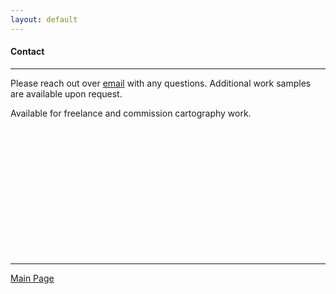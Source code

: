 ```yaml
---
layout: default
---
```

<title>Glenn Ingram Cartography</title>
 
#### Contact

 <hr> 

Please reach out over [email](mailto:gi.ingram001@gmail.com) with any questions. Additional work samples are available upon request.

Available for freelance and commission cartography work.

<br>
<br>
<br>
<br>
<br>
<br>
<br>
<br>
<br>
<br>
<br>
<br>



<hr> 

[Main Page](./)
